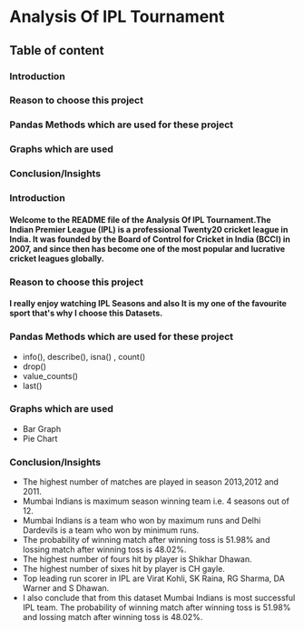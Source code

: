 # Analysis Of IPL Tournament
## Table of content
### Introduction
### Reason to choose this project
### Pandas Methods which are used for these project
### Graphs which are used
### Conclusion/Insights

### Introduction
#### Welcome to the README file of the Analysis Of IPL Tournament.The Indian Premier League (IPL) is a professional Twenty20 cricket league in India. It was founded by the Board of Control for Cricket in India (BCCI) in 2007, and since then has become one of the most popular and lucrative cricket leagues globally.

### Reason to choose this project
#### I really enjoy watching IPL Seasons and also It is my one of the favourite sport that's why I choose this Datasets.

### Pandas Methods which are used for these project
- info(), describe(), isna() , count()
- drop()
- value_counts()
- last()

### Graphs which are used
- Bar Graph
- Pie Chart

### Conclusion/Insights
- The highest number of matches are played in season 2013,2012 and 2011.
- Mumbai Indians is maximum season winning team i.e. 4 seasons out of 12.
- Mumbai Indians is a team who won by maximum runs and Delhi Dardevils is a team who won by minimum runs.
- The probability of winning match after winning toss is 51.98% and lossing match after winning toss is 48.02%.
- The highest number of fours hit by player is Shikhar Dhawan.
- The highest number of sixes hit by player is CH gayle.
- Top leading run scorer in IPL are Virat Kohli, SK Raina, RG Sharma, DA Warner and S Dhawan.
- I also conclude that from this dataset Mumbai Indians is most successful IPL team.
The probability of winning match after winning toss is 51.98% and lossing match after winning toss is 48.02%.
